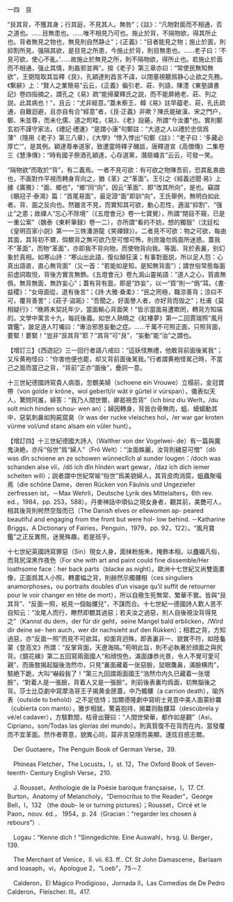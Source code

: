 一四　艮

“艮其背，不獲其身；行其庭，不見其人。無咎”；《註》：“凡物對面而不相通，否之道也。……目無患也。……唯不相見乃可也。施止於背，不隔物欲，得其所止也。背者無見之物也，無見則自然静止”；《正義》：“目者能見之物；施止於面，則抑割所見，强隔其欲，是目見之所患，今施止於背，則目無患也。……老子曰：‘不見可欲，使心不亂。’……故施止於無見之所，則不隔物欲，得所止也。若施止於面而不相通，强止其情，則姦邪並興”。按《老子》第三章亦曰：“常使民無知無欲”，王弼陰取其旨釋《艮》，孔穎達則昌言不諱，以閉塞視聽爲静心止欲之先務。《繫辭》上：“賢人之業簡易”云云，《正義》徧引老、莊、列語，陳澧《東塾讀書記》卷四指摘之，謂孔之《易》疏“能掃棄釋氏之説，而不能屏絶老、莊、列之説，此其病也！”，且云：“尤非經意。”蓋未察王、韓《易》註早藴老、莊，孔氏疏通，自難迴避，且亦自有合“經意”者，《艮·正義》非歟？陳氏能破漢、宋之門户，鄭、朱並尊，而未化儒、道之町畦，《易》、《老》設蕝，所謂“今汝畫”也。實則鄭玄初不謹守家法，《禮記·禮運》“是謂小康”句鄭註：“大道之人以禮於忠信爲薄”（隱用《老子》第三八章），《大學》“悖入悖出”句鄭《註》：“老子曰：‘多藏必厚亡’”，是其例。穎達尊奉道家，致遭當時釋子醜詆，唐釋道宣《高僧傳》二集卷三《慧浄傳》：“時有國子祭酒孔穎達，心存道黨，潛扇蠅言”云云，可發一笑。

“隔物欲”而取於“背”，有二義焉。一者不見可欲：有可欲之物陳吾前，恐其亂衷曲也，不面對作平視而轉身背向之，猶《革》之“革面”。王引之《經義述聞·易》上據《廣雅》：“面、鄉也”，“鄉”同“向”，因云“革面”、即“改其所向”，是也。竊謂《鶡冠子·泰鴻》篇：“首尾易面”，最足證“面”即訓“向”，王氏舉例，無明白如此者。背、面之反向也。然雖言不見，而實知其可欲，動心忍性，適滋“抑割”、“强止”之患；故禪人“忘心不除境”（《五燈會元》卷一七寶覺），所謂“閉目不窺，已是一重公案”（魏泰《東軒筆録》卷一二），亦所謂“看的不妨，想的獨狠”（沈廷松《皇明百家小説》第一一三帙潘游龍《笑禪録》）。二者見不可欲：物之可欲，每由其面，其背初不爾，倘覩背之無可欲乃至可憎可怖，則庶幾勿爲面所迷惑。蓋我不“革面”，而物“革面”，亦即我不背向物，而使物背向我。等面、背於表裏，别幻象於真相。如寒山詩：“寒山出此語，復似顛狂漢；有事對面説，所以足人怨：心真出語直，直心無背面”（又一首：“若能如是知，是知無背面”）；謂世俗常態每面前虚詞取悦，背後方實言無飾。《五燈會元》卷九潙山靈祐語：“道人之心，質直無僞，無背無面，無詐妄心”；蓋有背有面，即是“詐妄”，以一“質”則一“僞”耳。《書·益稷》：“女毋面從，退有後言”；《詩·大雅·桑柔》：“民之罔極，職涼善背；涼曰不可，覆背善詈”；《莊子·盜跖》：“吾聞之，好面譽人者，亦好背而毁之”；杜甫《莫相疑行》：“晚將末契託年少，當面輸心背面笑！”皆示當面易遭欺罔，轉背方知端的。文學中寓言十九，每託後義。如世人熟曉之《紅樓夢》第一二回賈瑞照“風月寶鑑”，跛足道人叮囑曰：“專治邪思妄動之症。……千萬不可照正面，只照背面，要緊！要緊！”豈非“艮其背”耶？“其背”可“艮”，“妄動”能“治”之謂也。

【增訂三】《西遊記》三一回行者語八戒曰：“這妖怪無禮，他敢背前面後駡我”；又斥黄袍怪曰：“你害他便也罷，却又背前面後駡我。”行者謂黄袍怪駡己時，不當己之面而當己之背，“背前”正亦“面後”，疊詞一意。

十三世紀德國詩寫貴人病亟，忽覩美婦（schoene ein Vrouwe）立榻前，金冠寶帶（von golde ir krône，wol geberlt/ir wât ir gûrtel ir vürspan），儀表似天人，驚問阿誰，婦答：“我乃人間世爾，卿曷視吾背”（ich binz diu Werlt，/du solt mich hinden schou-
wen an）；婦因轉身，背皆白骨無肉，蛆、蟆蠕動其中，惡氣刺鼻如狗屍腐臭（Ir was der rucke vleisches hol，/er war gar kroten vürme vol/und stanc alsam ein vûler hunt）。

【增訂四】十三世紀德國大詩人（Walther von der Vogelwei-
de）有一篇與魔鬼決絶，亦斥“俗世”爲“婦人”（Frô Welt）：“汝面姝麗，汝背則穢惡可憎”（dô was dîn schoene an ze schowen wünneclîch al sunder lougen：/doch was schanden alse vil，/dô ich dîn hînden wart gewar，/daz ich dich iemer schelten will）；説者謂中世紀常喻“俗世”爲美貌婦人，其背皮肉消腐，蛆蟲聚嘬焉（die schöne Dame，deren Rücken von Fäulnis und Ungeziefer zerfressen ist，－Max Wehrli，Deutsche Lyrik des Mittelalters，6th rev. ed.，1984，pp. 253，588）。丹麥神話中頑仙之現女身者，觀其前，美艷可人，相其後背則枵然空殼而已（The Danish elves or ellewomen ap-
peared beautiful and engaging from the front but were hol-
low behind. －Katharine Briggs，A Dictionary of Fairies，Penguin，1979，pp. 92，122）。“風月寶鑑”之正反異照，迷覺殊趣，若是班乎。

十七世紀英國詩寫罪惡（Sin）現女人身，面抹粉施朱，掩飾本相，以蠱媚凡俗，而背尻深黑作夜色（For she with art and paint could fine dissemble/Her loathsome face：her back parts（blacke as night）。歐洲十七世紀又尚雙面畫像，正面爲其人小照，轉畫幅之背，則赫然示髑髏相（ces singuliers anamorphoses，ou portraits doubles d’un visage qu’il suffit de retourner pour le voir changer en tête de mort），所以自儆生死無常、繁華不實。皆與“艮其背”、“反面一照，衹見一個骷髏兒”，不謀而合。十七世紀一德國詩人歎人苦不自知云：“汝尾人而行，瞭然即覩其過惡；若夫汝之過惡，則人自後視汝背得見之”（Kannst du dem，der für dir geht，seine Mangel bald erblicken，/Wird dir deine se-
hen auch，wer dir nachsieht auf den Rükken）；相君之背，方知過惡，亦“反面一照”而見不可欲耳。抑面背迥殊，即表裏非一、貌實不符，如陸龜蒙《登高文》所謂：“反掌背面，天遼海隔。”苟明此旨，則不必執著於顔面之與尻背。《鏡花緣》第二五回寫兩面國人“和顔悦色，滿面謙恭光景，令人不覺可愛可親”，而唐敖揭起腦後浩然巾，只見“裏面藏着一张惡臉，鼠眼鷹鼻，滿臉横肉”，駭絶下跪，大叫“嚇殺我了！”第三九回謂兩面國王“浩然巾内久已藏着一张壞臉”，“對着人是一張臉，背着人又是一張臉”。則前後表裏均爲面，初無腦後之背。莎士比亞劇中寫摩洛哥王子揭黄金匣蓋，中乃髑髏（a carrion death），喻外表（outside to behold）之不足信恃；加爾德隆劇中寫術士見意中美人面蒙紗羃（cubierta con manto），雅步相就，驚喜抱持，揭羃则骷髏耳（descúbrela y vé/el cadaver），方駭歎間，枯骨出聲曰：“人間世榮華，都作如是觀”（Asi，Cipriano，son/Todas las glorias del mundo）。則真質復不在背而在内，當發覆而不宜革面。然作者寄意，貌異心同，莫非言惡隱而美顯，遂炫目惑志爾。













　Der Guotaere，The Penguin Book of German Verse，39.

　Phineas Fletcher，The Locusts，I，st. 12，The Oxford Book of Seven-teenth-
Century English Verse，210.

　J. Rousset，Anthologie de la Poésie baroque françsaise，I，17. Cf. Burton，Anatomy of Melancholy，“Democritus to the Reader”，George Bell，I，132 （the doub-
le or turning pictures）；Rousset，Circé et le Paon，nouv. éd.， 1954，p. 24（Gracian：“regarder les chosen à rebours”）.

　Logau：“Kenne dich！”Sinngedichte. Eine Auswahl，hrsg. U. Berger，139.

　The Merchant of Venice，II. vii. 63. ff.. Cf. St John Damascene，Barlaam and Ioasaph，vi，Apologue 2，“Loeb”，75－7.

　Calderon，El Mágico Prodigioso，Jornada II，Las Comedias de De Pedro Calderon，Fleischer. III，417.